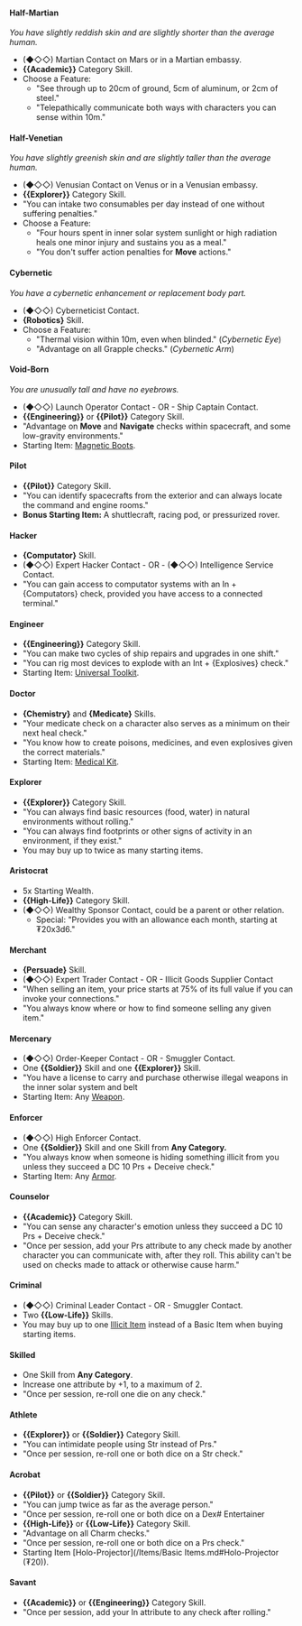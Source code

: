 #### Half-Martian
_You have slightly reddish skin and are slightly shorter than the average human._
- (◆◇◇) Martian Contact on Mars or in a Martian embassy.
- **{{Academic}}** Category Skill.
- Choose a Feature:
    - "See through up to 20cm of ground, 5cm of aluminum, or 2cm of steel."
    - "Telepathically communicate both ways with characters you can sense within 10m."
#### Half-Venetian
_You have slightly greenish skin and are slightly taller than the average human._
- (◆◇◇) Venusian Contact on Venus or in a Venusian embassy.
- **{{Explorer}}** Category Skill.
- "You can intake two consumables per day instead of one without suffering penalties."
- Choose a Feature:
    - "Four hours spent in inner solar system sunlight or high radiation heals one minor injury and sustains you as a meal."
    - "You don't suffer action penalties for **Move** actions."
#### Cybernetic
_You have a cybernetic enhancement or replacement body part._
- (◆◇◇) Cyberneticist Contact.
- **{Robotics}** Skill.
- Choose a Feature:
    - "Thermal vision within 10m, even when blinded." (_Cybernetic Eye_)
    - "Advantage on all Grapple checks." (_Cybernetic Arm_)
#### Void-Born
_You are unusually tall and have no eyebrows._
- (◆◇◇) Launch Operator Contact - OR - Ship Captain Contact.
- **{{Engineering}}** or **{{Pilot}}** Category Skill.
- "Advantage on **Move** and **Navigate** checks within spacecraft, and some low-gravity environments."
- Starting Item: [Magnetic Boots](<Basic Items.md#Magnetic Boots (₮25)>).
#### Pilot
- **{{Pilot}}** Category Skill.
- "You can identify spacecrafts from the exterior and can always locate the command and engine rooms."
- **Bonus Starting Item:** A shuttlecraft, racing pod, or pressurized rover.
#### Hacker
- **{Computator}** Skill.
- (◆◇◇) Expert Hacker Contact - OR - (◆◇◇) Intelligence Service Contact.
- "You can gain access to computator systems with an In + {Computators} check, provided you have access to a connected terminal."
#### Engineer
- **{{Engineering}}** Category Skill.
- "You can make two cycles of ship repairs and upgrades in one shift."
- "You can rig most devices to explode with an Int + {Explosives} check."
- Starting Item: [Universal Toolkit](<Basic Items.md#Universal Toolkit (₮25)>).
#### Doctor
- **{Chemistry}** and **{Medicate}** Skills.
- "Your medicate check on a character also serves as a minimum on their next heal check."
- "You know how to create poisons, medicines, and even explosives given the correct materials."
- Starting Item: [Medical Kit](<Basic Items.md#Medical Kit (₮25)>).
#### Explorer
- **{{Explorer}}** Category Skill.
- "You can always find basic resources (food, water) in natural environments without rolling."
- "You can always find footprints or other signs of activity in an environment, if they exist."
- You may buy up to twice as many starting items.
#### Aristocrat
- 5x Starting Wealth.
- **{{High-Life}}** Category Skill.
- (◆◇◇) Wealthy Sponsor Contact, could be a parent or other relation.
    - Special: "Provides you with an allowance each month, starting at ₮20x3d6."
#### Merchant
- **{Persuade}** Skill.
- (◆◇◇) Expert Trader Contact - OR - Illicit Goods Supplier Contact
- "When selling an item, your price starts at 75% of its full value if you can invoke your connections."
- "You always know where or how to find someone selling any given item."
#### Mercenary
- (◆◇◇) Order-Keeper Contact - OR - Smuggler Contact.
- One **{{Soldier}}** Skill and one **{{Explorer}}** Skill.
- "You have a license to carry and purchase otherwise illegal weapons in the inner solar system and belt
- Starting Item: Any [Weapon](/Items/Weapons.md).
#### Enforcer
- (◆◇◇) High Enforcer Contact.
- One **{{Soldier}}** Skill and one Skill from **Any Category.**
- "You always know when someone is hiding something illicit from you unless they succeed a DC 10 Prs + Deceive check."
- Starting Item: Any [Armor](/Items/Armors.md).
#### Counselor
- **{{Academic}}** Category Skill.
- "You can sense any character's emotion unless they succeed a DC 10 Prs + Deceive check."
- "Once per session, add your Prs attribute to any check made by another character you can communicate with, after they roll. This ability can't be used on checks made to attack or otherwise cause harm."
#### Criminal
- (◆◇◇) Criminal Leader Contact - OR - Smuggler Contact.
- Two **{{Low-Life}}** Skills.
- You may buy up to one [Illicit Item](/items/Illicit%20Items.mc) instead of a Basic Item when buying starting items.
#### Skilled
- One Skill from **Any Category**.
- Increase one attribute by +1, to a maximum of 2.
- "Once per session, re-roll one die on any check."
#### Athlete
- **{{Explorer}}** or **{{Soldier}}** Category Skill.
- "You can intimidate people using Str instead of Prs."
- "Once per session, re-roll one or both dice on a Str check."
#### Acrobat
- **{{Pilot}}** or **{{Soldier}}** Category Skill.
- "You can jump twice as far as the average person."
- "Once per session, re-roll one or both dice on a Dex# Entertainer
- **{{High-Life}}** or **{{Low-Life}}** Category Skill.
- "Advantage on all Charm checks."
- "Once per session, re-roll one or both dice on a Prs check."
- Starting Item [Holo-Projector](/Items/Basic Items.md#Holo-Projector (₮20)).
#### Savant
- **{{Academic}}** or **{{Engineering}}** Category Skill.
- "Once per session, add your In attribute to any check after rolling."
